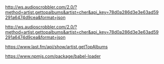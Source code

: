 
http://ws.audioscrobbler.com/2.0/?method=artist.gettopalbums&artist=cher&api_key=78d0a286d3e3e63ad59291a6474d9cea&format=json

http://ws.audioscrobbler.com/2.0/?method=artist.gettopalbums&artist=cher&api_key=78d0a286d3e3e63ad59291a6474d9cea&format=json

https://www.last.fm/api/show/artist.getTopAlbums

https://www.npmjs.com/package/babel-loader

